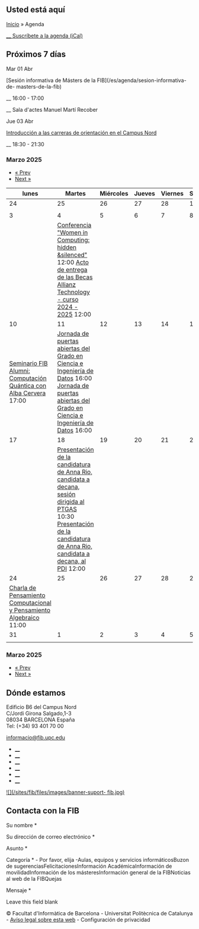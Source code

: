 ## Usted está aquí

[Inicio](/es) » Agenda

[__     Suscríbete a la agenda (iCal)](/es/agenda/suscripcion-la-agenda)

## Próximos 7 días

Mar 01 Abr

[Sesión informativa de Másters de la FIB](/es/agenda/sesion-informativa-de-
masters-de-la-fib)

__  16:00 - 17:00

__  Sala d'actes Manuel Martí Recober

Jue 03 Abr

[Introducción a las carreras de orientación en el Campus
Nord](/es/agenda/introduccion-las-carreras-de-orientacion-en-el-campus-nord)

__  18:30 - 21:30

### Marzo 2025

  * [« Prev](https://www.fib.upc.edu/es/agenda?date=2025-02 "Navigate to previous month")
  * [Next »](https://www.fib.upc.edu/es/agenda?date=2025-04 "Navigate to next month")

lunes  |  Martes  |  Miércoles  |  Jueves  |  Viernes  |  Sábado  |  Domingo   
---|---|---|---|---|---|---  
24  |  25  |  26  |  27  |  28  |  1  |  2   
  |    |    |    |    |    |     
3  |  4  |  5  |  6  |  7  |  8  |  9   
  |    |  [Conferencia "Women in Computing: hidden &silenced"](/es/agenda/conferencia-women-computing-hidden-silenced) 12:00   [Acto de entrega de las Becas Allianz Technology - curso 2024 - 2025](/es/agenda/acto-de-entrega-de-las-becas-allianz-technology-curso-2024-2025) 12:00   |    |    |    |     
10  |  11  |  12  |  13  |  14  |  15  |  16   
  |  [Seminario FIB Alumni: Computación Quántica con Alba Cervera](/es/agenda/seminario-fib-alumni-computacion-quantica-con-dalba-cervera) 17:00   |  [Jornada de puertas abiertas del Grado en Ciencia e Ingeniería de Datos](/es/agenda/jornada-de-puertas-abiertas-del-grado-en-ciencia-e-ingenieria-de-datos-6) 16:00   [Jornada de puertas abiertas del Grado en Ciencia e Ingeniería de Datos](/es/agenda/jornada-de-puertas-abiertas-del-grado-en-ciencia-e-ingenieria-de-datos-1) 16:00   |    |    |    |     
17  |  18  |  19  |  20  |  21  |  22  |  23   
  |    |  [Presentación de la candidatura de Anna Rio, candidata a decana, sesión dirigida al PTGAS](/es/agenda/presentacio-de-la-candidatura-de-anna-rio-candidata-decana) 10:30   [Presentación de la candidatura de Anna Rio, candidata a decana, al PDI](/es/agenda/presentacion-de-la-candidatura-de-anna-rio-candidata-decana-al-pdi) 12:00   |    |    |    |     
24  |  25  |  26  |  27  |  28  |  29  |  30   
[ Charla de Pensamiento Computacional y Pensamiento Algebraico](/es/agenda/charla-de-pensamiento-computacional-y-pensamiento-algebraico) 11:00   |    |    |    |    |    |     
31  |  1  |  2  |  3  |  4  |  5  |  6   
  |    |    |    |    |    |     
  
### Marzo 2025

  * [« Prev](https://www.fib.upc.edu/es/agenda?date=2025-02 "Navigate to previous month")
  * [Next »](https://www.fib.upc.edu/es/agenda?date=2025-04 "Navigate to next month")

## Dónde estamos

Edificio B6 del Campus Nord  
C/Jordi Girona Salgado,1-3  
08034 BARCELONA España  
Tel: (+34) 93 401 70 00

[informacio@fib.upc.edu](mailto:informacio@fib.upc.edu)

  * [__](/es/noticies/rss.rss)
  * [__](https://www.facebook.com/fib.upc)
  * [__](https://twitter.com/fib_upc)
  * [__](https://www.flickr.com/photos/fib-upc/albums)
  * [__](https://www.youtube.com/user/mediafib)
  * [__](https://www.instagram.com/fib.upc/)

[![](/sites/fib/files/images/banner-suport-
fib.jpg)](http://suport.fib.upc.edu)

## Contacta con la FIB

Su nombre *

Su dirección de correo electrónico *

Asunto *

Categoría * \- Por favor, elija -Aulas, equipos y servicios informáticosBuzon
de sugerenciasFelicitacionesInformación AcadémicaInformación de
movilidadInformación de los másteresInformación general de la FIBNoticias al
web de la FIBQuejas

Mensaje *

Leave this field blank

© Facultat d'Informàtica de Barcelona - Universitat Politècnica de Catalunya -
[Avíso legal sobre esta web](/es/aviso-legal-sobre-esta-web) \- Configuración
de privacidad

